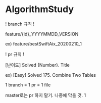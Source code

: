 # AlgorithmStudy

! branch 규칙 !


feature/{id}_YYYYMMDD_VERSION


ex) feature/bestSwiftAix_20200210_1



! pr 규칙 !


[난이도] Solved {Number}. Title


ex) [Easy] Solved 175. Combine Two Tables




1 branch = 1 pr = 1 file

master로는 pr 하지 말기. 나중에 막을 것.
1
